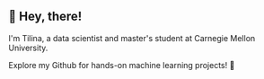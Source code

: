 ## 👋 Hey, there! 

I'm Tilina, a data scientist and master's student at Carnegie Mellon University. 

Explore my Github for hands-on machine learning projects! 🚀

